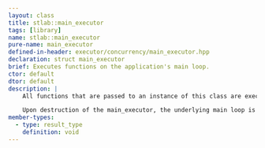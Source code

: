 ```yaml
---
layout: class
title: stlab::main_executor
tags: [library]
name: stlab::main_executor
pure-name: main_executor
defined-in-header: executor/concurrency/main_executor.hpp
declaration: struct main_executor
brief: Executes functions on the application's main loop.
ctor: default
dtor: default
description: |
    All functions that are passed to an instance of this class are executed in-order on the application's main loop.

    Upon destruction of the main_executor, the underlying main loop is _not_ destroyed. Likewise, all functions submitted to the executor will be executed regardless of destruction state.
member-types:
  - type: result_type
    definition: void
---
```

